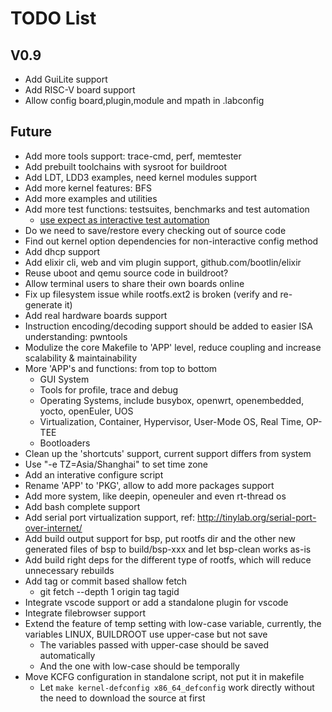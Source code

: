 
# TODO List

## V0.9

* Add GuiLite support
* Add RISC-V board support
* Allow config board,plugin,module and mpath in .labconfig

## Future

* Add more tools support: trace-cmd, perf, memtester
* Add prebuilt toolchains with sysroot for buildroot
* Add LDT, LDD3 examples, need kernel modules support
* Add more kernel features: BFS
* Add more examples and utilities
* Add more test functions: testsuites, benchmarks and test automation
  * [use expect as interactive test automation](https://fadeevab.com/how-to-setup-qemu-output-to-console-and-automate-using-shell-script/#3inputoutputthroughanamedpipefile)
* Do we need to save/restore every checking out of source code
* Find out kernel option dependencies for non-interactive config method
* Add dhcp support
* Add elixir cli, web and vim plugin support, github.com/bootlin/elixir
* Reuse uboot and qemu source code in buildroot?
* Allow terminal users to share their own boards online
* Fix up filesystem issue while rootfs.ext2 is broken (verify and re-generate it)
* Add real hardware boards support
* Instruction encoding/decoding support should be added to easier ISA understanding: pwntools
* Modulize the core Makefile to 'APP' level, reduce coupling and increase scalability & maintainability
* More 'APP's and functions: from top to bottom
  * GUI System
  * Tools for profile, trace and debug
  * Operating Systems, include busybox, openwrt, openembedded, yocto, openEuler, UOS
  * Virtualization, Container, Hypervisor, User-Mode OS, Real Time, OP-TEE
  * Bootloaders
* Clean up the 'shortcuts' support, current support differs from system
* Use "-e TZ=Asia/Shanghai" to set time zone
* Add an interative configure script
* Rename 'APP' to 'PKG', allow to add more packages support
* Add more system, like deepin, openeuler and even rt-thread os
* Add bash complete support
* Add serial port virtualization support, ref: http://tinylab.org/serial-port-over-internet/
* Add build output support for bsp, put rootfs dir and the other new generated files of bsp to build/bsp-xxx and let bsp-clean works as-is
* Add build right deps for the different type of rootfs, which will reduce unnecessary rebuilds
* Add tag or commit based shallow fetch
  * git fetch --depth 1 origin tag tagid
* Integrate vscode support or add a standalone plugin for vscode
* Integrate filebrowser support
* Extend the feature of temp setting with low-case variable, currently, the variables LINUX, BUILDROOT use upper-case but not save
  * The variables passed with upper-case should be saved automatically
  * And the one with low-case should be temporally
* Move KCFG configuration in standalone script, not put it in makefile
  * Let `make kernel-defconfig x86_64_defconfig` work directly without the need to download the source at first
